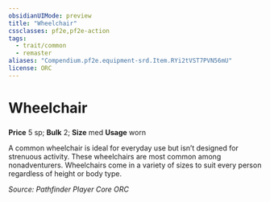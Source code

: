 ```yaml
---
obsidianUIMode: preview
title: "Wheelchair"
cssclasses: pf2e,pf2e-action
tags:
  - trait/common
  - remaster
aliases: "Compendium.pf2e.equipment-srd.Item.RYi2tVST7PVN56mU"
license: ORC
---
```

# Wheelchair

### 


**Price** 5 sp; 
**Bulk** 2; **Size** med
**Usage** worn

A common wheelchair is ideal for everyday use but isn’t designed for strenuous activity. These wheelchairs are most common among nonadventurers. Wheelchairs come in a variety of sizes to suit every person regardless of height or body type.

*Source: Pathfinder Player Core*
*ORC*